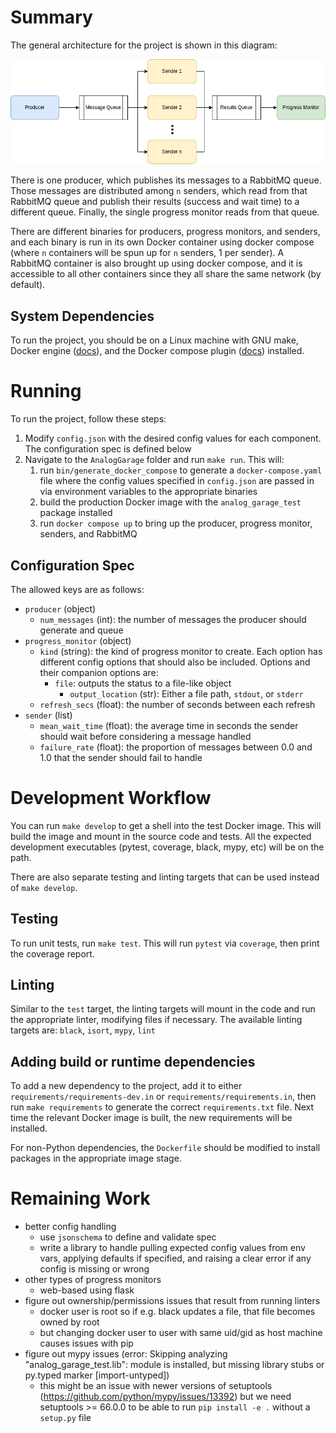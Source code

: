 # Summary
The general architecture for the project is shown in this diagram:

![architecture_diagram](sms_sim_class_diagram.png)

There is one producer, which publishes its messages to a RabbitMQ queue. Those messages are distributed among `n` senders, which read from that RabbitMQ queue and publish their results (success and wait time) to a different queue. Finally, the single progress monitor reads from that queue.

There are different binaries for producers, progress monitors, and senders, and each binary is run in its own Docker container using docker compose (where `n` containers will be spun up for `n` senders, 1 per sender). A RabbitMQ container is also brought up using docker compose, and it is accessible to all other containers since they all share the same network (by default).

## System Dependencies
To run the project, you should be on a Linux machine with GNU make, Docker engine ([docs](https://docs.docker.com/engine/install/)), and the Docker compose plugin ([docs](https://docs.docker.com/compose/install/linux/)) installed.

# Running
To run the project, follow these steps:

1. Modify `config.json` with the desired config values for each component. The configuration spec is defined below
2. Navigate to the `AnalogGarage` folder and run `make run`. This will:
    1. run `bin/generate_docker_compose` to generate a `docker-compose.yaml` file where the config values specified in `config.json` are passed in via environment variables to the appropriate binaries
    2. build the production Docker image with the `analog_garage_test` package installed
    3. run `docker compose up` to bring up the producer, progress monitor, senders, and RabbitMQ

## Configuration Spec
The allowed keys are as follows:
  - `producer` (object)
    - `num_messages` (int): the number of messages the producer should generate and queue
  - `progress_monitor` (object)
    - `kind` (string): the kind of progress monitor to create. Each option has different config options that should also be included. Options and their companion options are:
        - `file`: outputs the status to a file-like object
            - `output_location` (str): Either a file path, `stdout`, or `stderr`
    - `refresh_secs` (float): the number of seconds between each refresh
  - `sender` (list)
    - `mean_wait_time` (float): the average time in seconds the sender should wait before considering a message handled
    - `failure_rate` (float): the proportion of messages between 0.0 and 1.0 that the sender should fail to handle

# Development Workflow
You can run `make develop` to get a shell into the test Docker image. This will build the image and mount in the source code and tests. All the expected development executables (pytest, coverage, black, mypy, etc) will be on the path.

There are also separate testing and linting targets that can be used instead of `make develop`.

## Testing
To run unit tests, run `make test`. This will run `pytest` via `coverage`, then print the coverage report.

## Linting
Similar to the `test` target, the linting targets will mount in the code and run the appropriate linter, modifying files if necessary. The available linting targets are: `black`, `isort`, `mypy`, `lint`


## Adding build or runtime dependencies
To add a new dependency to the project, add it to either `requirements/requirements-dev.in` or `requirements/requirements.in`, then run `make requirements` to generate the correct `requirements.txt` file. Next time the relevant Docker image is built, the new requirements will be installed.

For non-Python dependencies, the `Dockerfile` should be modified to install packages in the appropriate image stage.

# Remaining Work

- better config handling
  - use `jsonschema` to define and validate spec
  - write a library to handle pulling expected config values from env vars, applying defaults if specified, and raising a clear error if any config is missing or wrong
- other types of progress monitors
  - web-based using flask
- figure out ownership/permissions issues that result from running linters
  - docker user is root so if e.g. black updates a file, that file becomes owned by root
  - but changing docker user to user with same uid/gid as host machine causes issues with pip
- figure out mypy issues (error: Skipping analyzing "analog_garage_test.lib": module is installed, but missing library stubs or py.typed marker  [import-untyped])
  - this might be an issue with newer versions of setuptools (https://github.com/python/mypy/issues/13392) but we need setuptools >= 66.0.0 to be able to run `pip install -e .` without a `setup.py` file
